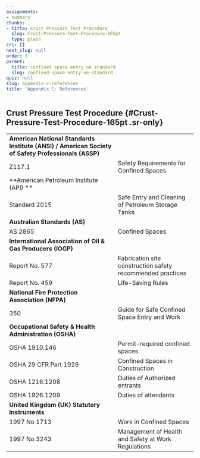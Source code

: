 ```yaml
---
assignments:
- summary
chunks:
- title: Crust Pressure Test Procedure
  slug: Crust-Pressure-Test-Procedure-165pt
  type: plain
cri: []
next_slug: null
order: 3
parent:
  title: confined space entry oe standard
  slug: confined-space-entry-oe-standard
quiz: null
slug: appendix-c-references
title: 'Appendix C: References'
---
```


## Crust Pressure Test Procedure {#Crust-Pressure-Test-Procedure-165pt .sr-only} 

|     |     |
| --- | --- |
| **American National Standards Institute (ANSI) / American Society of Safety Professionals (ASSP)** |     |
| Z117.1 | Safety Requirements for Confined Spaces |
| **American Petroleum Institute (API) ** |     |
| Standard 2015 | Safe Entry and Cleaning of Petroleum Storage Tanks |
| **Australian Standards (AS)** |     |
| AS 2865 | Confined Spaces |
| **International Association of Oil & Gas Producers (IOGP)** |     |
| Report No. 577 | Fabrication site construction safety recommended practices |
| Report No. 459 | Life-Saving Rules |
| **National Fire Protection Association (NFPA)** |     |
| 350 | Guide for Safe Confined Space Entry and Work |
| **Occupational Safety & Health Administration (OSHA)** |     |
| OSHA 1910.146 | Permit-required confined spaces |
| OSHA 29 CFR Part 1926 | Confined Spaces in Construction |
| OSHA 1216.1208 | Duties of Authorized entrants |
| OSHA 1926.1209 | Duties of attendants |
| **United Kingdom (UK) Statutory Instruments** |     |
| 1997 No 1713 | Work in Confined Spaces |
| 1997 No 3243 | Management of Health and Safety at Work Regulations |

